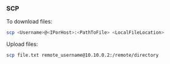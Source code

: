 ### SCP
To download files:

```bash
scp <Username>@<IPorHost>:<PathToFile> <LocalFileLocation>

```

Upload files:
```bash
scp file.txt remote_username@10.10.0.2:/remote/directory
```